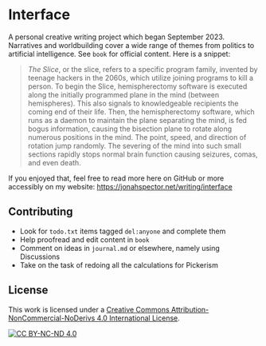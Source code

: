 # Interface

A personal creative writing project which began September 2023. Narratives and
worldbuilding cover a wide range of themes from politics to artificial
intelligence. See `book` for official content. Here is a snippet:

> *The Slice*, or the slice, refers to a specific program family, invented by
> teenage hackers in the 2060s, which utilize joining programs to kill a person.
> To begin the Slice, hemispherectomy software is executed along the initially
> programmed plane in the mind (between hemispheres). This also signals to
> knowledgeable recipients the coming end of their life. Then, the
> hemispherectomy software, which runs as a daemon to maintain the plane
> separating the mind, is fed bogus information, causing the bisection plane to
> rotate along numerous positions in the mind. The point, speed, and direction
> of rotation jump randomly. The severing of the mind into such small sections
> rapidly stops normal brain function causing seizures, comas, and even death.

If you enjoyed that, feel free to read more here on GitHub or more accessibly on
my website: <https://jonahspector.net/writing/interface>

## Contributing

* Look for `todo.txt` items tagged `del:anyone` and complete them
* Help proofread and edit content in `book`
* Comment on ideas in `journal.md` or elsewhere, namely using Discussions
* Take on the task of redoing all the calculations for Pickerism

## License

This work is licensed under a [Creative Commons
Attribution-NonCommercial-NoDerivs 4.0 International License][cc-by-nc-nd].

[![CC BY-NC-ND 4.0][cc-by-nc-nd-image]][cc-by-nc-nd]

[cc-by-nc-nd]: http://creativecommons.org/licenses/by-nc-nd/4.0/
[cc-by-nc-nd-image]: https://licensebuttons.net/l/by-nc-nd/4.0/88x31.png
